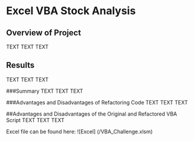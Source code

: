 # Excel VBA Stock Analysis

## Overview of Project
TEXT TEXT TEXT

## Results
TEXT TEXT TEXT

###Summary
TEXT TEXT TEXT

  ###Advantages and Disadvantages of Refactoring Code
TEXT TEXT TEXT

##Advantages and Disadvantages of the Original and Refactored VBA Script
TEXT TEXT TEXT

Excel file can be found here: ![Excel] (/VBA_Challenge.xlsm)

